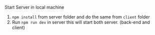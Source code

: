 Start Server in local machine

1. `npm install` from server folder and do the same from `client` folder
2. Run `npm run dev` in server this will start both server. (back-end and client)
